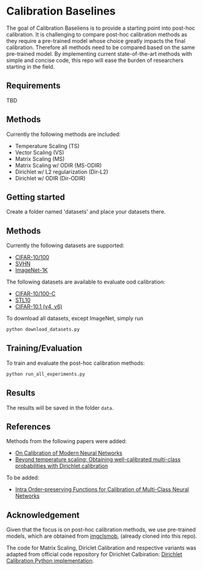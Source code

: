 # Calibration Baselines

The goal of Calibration Baseliens is to provide a starting point into post-hoc calibration. It is challenging to compare post-hoc calibration methods as they require a pre-trained model whose choice greatly impacts the final calibration. Therefore all methods need to be compared based on the same pre-trained model. By implementing current state-of-the-art methods with simple and concise code, this repo will ease the burden of researchers starting in the field.

## Requirements

TBD

## Methods

Currently the following methods are included:
 - Temperature Scaling (TS)
 - Vector Scaling (VS)
 - Matrix Scaling (MS)
 - Matrix Scaling w/ ODIR (MS-ODIR)
 - Dirichlet w/ L2 regularization (Dir-L2)
 - Dirichlet w/ ODIR (Dir-ODIR) 

## Getting started

Create a folder named 'datasets' and place your datasets there.

## Methods

Currently the following datasets are supported:
 - [CIFAR-10/100](https://www.cs.toronto.edu/~kriz/cifar.html)
 - [SVHN](http://ufldl.stanford.edu/housenumbers)
 - [ImageNet-1K](http://www.image-net.org)

The following datasets are available to evaluate ood calibration:
 -  [CIFAR-10/100-C](https://github.com/hendrycks/robustness)
 -  [STL10](https://cs.stanford.edu/~acoates/stl10/)
 -  [CIFAR-10.1 (v4, v6)](https://github.com/modestyachts/CIFAR-10.1)

To download all datasets, except ImageNet, simply run
```bash
python download_datasets.py
```


## Training/Evaluation

To train and evaluate the post-hoc calibration methods:

```bash
python run_all_experiments.py
```

## Results

The results will be saved in the folder `data`. 

## References

Methods from the following papers were added:
 - [On Calibration of Modern Neural Networks](https://arxiv.org/abs/1706.04599)
 - [Beyond temperature scaling: Obtaining well-calibrated multi-class probabilities with Dirichlet calibration](https://arxiv.org/abs/1910.12656)

To be added:
 - [Intra Order-preserving Functions for Calibration of Multi-Class Neural Networks](https://arxiv.org/abs/2003.06820)

## Acknowledgement

Given that the focus is on post-hoc calibration methods, we use pre-trained models, which are obtained from [imgclsmob](https://github.com/osmr/imgclsmob), (already cloned into this repo).

The code for Matrix Scaling, Diriclet Calibration and respective variants was adapted from official code repository for Dirichlet Calbiration: [Dirichlet Calibration Python implementation](https://github.com/dirichletcal/dirichlet_python).
